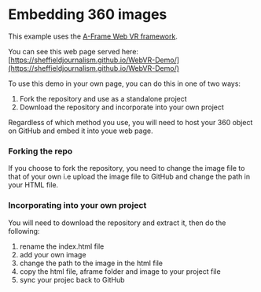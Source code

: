 # Embedding 360 images

This example uses the [A-Frame Web VR framework](https://aframe.io/). 

You can see this web page served here:
[https://sheffieldjournalism.github.io/WebVR-Demo/](https://sheffieldjournalism.github.io/WebVR-Demo/)

To use this demo in your own page, you can do this in one of two ways:

1. Fork the repository and use as a standalone project
2. Download the repository and incorporate into your own project

Regardless of which method you use, you will need to host your 360 object on GitHub and embed it into youe web page.

### Forking the repo

If you choose to fork the repository, you need to change the image file to that of your own i.e upload the image file to GitHub and change the path in your HTML file.

### Incorporating into your own project

You will need to download the repository and extract it, then do the following:

1. rename the index.html file
2. add your own image 
3. change the path to the image in the html file
4. copy the html file, aframe folder and image to your project file
5. sync your projec back to GitHub
